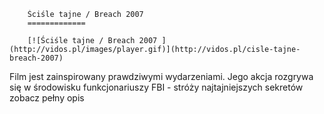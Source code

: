 
        Ściśle tajne / Breach 2007 
        =============
        
        [![Ściśle tajne / Breach 2007 ](http://vidos.pl/images/player.gif)](http://vidos.pl/cisle-tajne-breach-2007)
        
        
 Film jest zainspirowany prawdziwymi wydarzeniami. Jego akcja rozgrywa się w środowisku funkcjonariuszy FBI - stróży najtajniejszych sekretów zobacz pełny opis
    